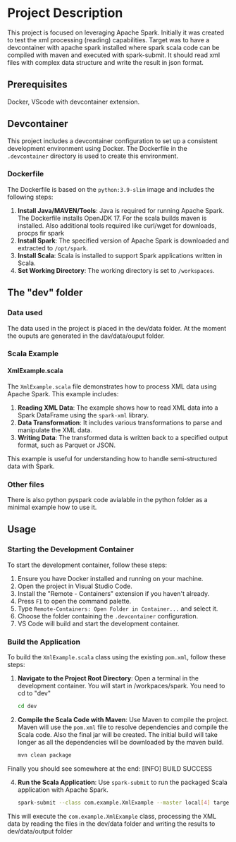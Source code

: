 # Project Description

This project is focused on leveraging Apache Spark.
Initially it was created to test the xml processing (reading) capabilities.
Target was to have a devcontainer with apache spark installed where spark scala code can be compiled with maven and executed with spark-submit.
It should read xml files with complex data structure and write the result in json format.

## Prerequisites

Docker, VScode with devcontainer extension.

## Devcontainer

This project includes a devcontainer configuration to set up a consistent development environment using Docker. The Dockerfile in the `.devcontainer` directory is used to create this environment.

### Dockerfile

The Dockerfile is based on the `python:3.9-slim` image and includes the following steps:

1. **Install Java/MAVEN/Tools**: Java is required for running Apache Spark. The Dockerfile installs OpenJDK 17. For the scala builds maven is installed. Also additional tools required like curl/wget for downloads, procps fir spark
2. **Install Spark**: The specified version of Apache Spark is downloaded and extracted to `/opt/spark`.
3. **Install Scala**: Scala is installed to support Spark applications written in Scala.
4. **Set Working Directory**: The working directory is set to `/workspaces`.


## The "dev" folder
### Data used

The data used in the project is placed in the dev/data folder. At the moment the ouputs are generated in the dav/data/ouput folder.

### Scala Example
#### XmlExample.scala

The `XmlExample.scala` file demonstrates how to process XML data using Apache Spark. This example includes:

1. **Reading XML Data**: The example shows how to read XML data into a Spark DataFrame using the `spark-xml` library.
2. **Data Transformation**: It includes various transformations to parse and manipulate the XML data.
3. **Writing Data**: The transformed data is written back to a specified output format, such as Parquet or JSON.

This example is useful for understanding how to handle semi-structured data with Spark.

### Other files

There is also python pyspark code avialable in the python folder as a minimal example how to use it. 

## Usage

### Starting the Development Container

To start the development container, follow these steps:

1. Ensure you have Docker installed and running on your machine.
2. Open the project in Visual Studio Code.
3. Install the "Remote - Containers" extension if you haven't already.
4. Press `F1` to open the command palette.
5. Type `Remote-Containers: Open Folder in Container...` and select it.
6. Choose the folder containing the `.devcontainer` configuration.
7. VS Code will build and start the development container.

### Build the Application

To build the `XmlExample.scala` class using the existing `pom.xml`, follow these steps:

1. **Navigate to the Project Root Directory**: Open a terminal in the development container. You will start in /workpaces/spark. You need to cd to "dev"
    ```sh
    cd dev
    ```

2. **Compile the Scala Code with Maven**: Use Maven to compile the project. Maven will use the `pom.xml` file to resolve dependencies and compile the Scala code. Also the final jar will be created. The initial build will take longer as all the dependencies will be downloaded by the maven build.
    ```sh
    mvn clean package
    ```

Finally you should see somewhere at the end:
[INFO] BUILD SUCCESS

4. **Run the Scala Application**: Use `spark-submit` to run the packaged Scala application with Apache Spark.
    ```sh
    spark-submit --class com.example.XmlExample --master local[4] target/spark-example-1.0-SNAPSHOT.jar
    ```

This will execute the `com.example.XmlExample` class, processing the XML data by reading the files in the dev/data folder and writing the results to dev/data/output folder

